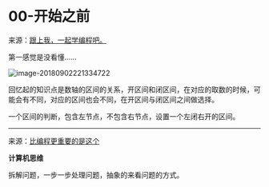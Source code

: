 # 00-开始之前

来源：[跟上我，一起学编程吧。](https://mp.weixin.qq.com/s/bfAU_Zz_4nP8vELVvjYqrQ)

第一感觉是没看懂……

![image-20180902221334722](https://ws3.sinaimg.cn/large/006tNbRwgy1fuvk4ojxpkj30jp09twhb.jpg)

回忆起的知识点是数轴的区间的关系，开区间和闭区间，在对应的取数的时候，可能会有不同，对应的区间也会不同，在开区间与闭区间之间做选择。

一个区间的判断，包含左节点，不包含右节点，设置一个左闭右开的区间。

------

来源：[比编程更重要的是这个](https://mp.weixin.qq.com/s/sSYeRtF8_PJna6VZBTz20w)

**计算机思维**

拆解问题，一步一步处理问题，抽象的来看问题的方式。